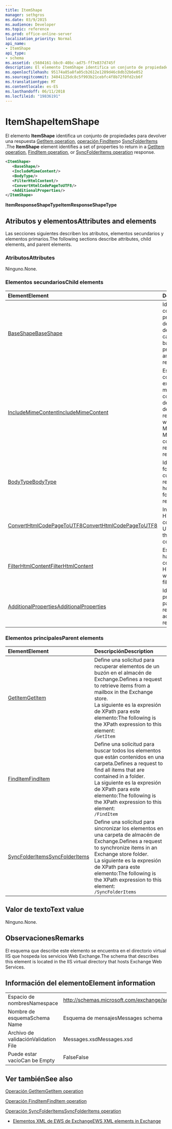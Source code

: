 ```yaml
---
title: ItemShape
manager: sethgros
ms.date: 03/9/2015
ms.audience: Developer
ms.topic: reference
ms.prod: office-online-server
localization_priority: Normal
api_name:
- ItemShape
api_type:
- schema
ms.assetid: c5604161-bbc0-40bc-ad75-ff7e837d745f
description: El elemento ItemShape identifica un conjunto de propiedades para devolver en una operación GetItem, operación FindItem o SyncFolderItems respuesta de la operación.
ms.openlocfilehash: 95174a85a8fa05cb2612e1289d46c8db32b6e052
ms.sourcegitcommit: 34041125dc8c5f993b21cebfc4f8b72f0fd2cb6f
ms.translationtype: MT
ms.contentlocale: es-ES
ms.lasthandoff: 06/11/2018
ms.locfileid: "19836191"
---
```

# <a name="itemshape"></a><span data-ttu-id="ed5c2-103">ItemShape</span><span class="sxs-lookup"><span data-stu-id="ed5c2-103">ItemShape</span></span>

<span data-ttu-id="ed5c2-104">El elemento **ItemShape** identifica un conjunto de propiedades para devolver una respuesta [GetItem operation](getitem-operation.md), [operación FindItem](finditem-operation.md)o [SyncFolderItems](syncfolderitems-operation.md) .</span><span class="sxs-lookup"><span data-stu-id="ed5c2-104">The **ItemShape** element identifies a set of properties to return in a [GetItem operation](getitem-operation.md), [FindItem operation](finditem-operation.md), or [SyncFolderItems operation](syncfolderitems-operation.md) response.</span></span> 
  
```XML
<ItemShape>
   <BaseShape/>
   <IncludeMimeContent/>
   <BodyType/>
   <FilterHtmlContent/>
   <ConvertHtmlCodePageToUTF8/>
   <AdditionalProperties/>
</ItemShape>
```

 <span data-ttu-id="ed5c2-105">**ItemResponseShapeType**</span><span class="sxs-lookup"><span data-stu-id="ed5c2-105">**ItemResponseShapeType**</span></span>
## <a name="attributes-and-elements"></a><span data-ttu-id="ed5c2-106">Atributos y elementos</span><span class="sxs-lookup"><span data-stu-id="ed5c2-106">Attributes and elements</span></span>

<span data-ttu-id="ed5c2-107">Las secciones siguientes describen los atributos, elementos secundarios y elementos primarios.</span><span class="sxs-lookup"><span data-stu-id="ed5c2-107">The following sections describe attributes, child elements, and parent elements.</span></span>
  
### <a name="attributes"></a><span data-ttu-id="ed5c2-108">Atributos</span><span class="sxs-lookup"><span data-stu-id="ed5c2-108">Attributes</span></span>

<span data-ttu-id="ed5c2-109">Ninguno.</span><span class="sxs-lookup"><span data-stu-id="ed5c2-109">None.</span></span>
  
### <a name="child-elements"></a><span data-ttu-id="ed5c2-110">Elementos secundarios</span><span class="sxs-lookup"><span data-stu-id="ed5c2-110">Child elements</span></span>

|<span data-ttu-id="ed5c2-111">**Element**</span><span class="sxs-lookup"><span data-stu-id="ed5c2-111">**Element**</span></span>|<span data-ttu-id="ed5c2-112">**Descripción**</span><span class="sxs-lookup"><span data-stu-id="ed5c2-112">**Description**</span></span>|
|:-----|:-----|
|[<span data-ttu-id="ed5c2-113">BaseShape</span><span class="sxs-lookup"><span data-stu-id="ed5c2-113">BaseShape</span></span>](baseshape.md) <br/> |<span data-ttu-id="ed5c2-114">Identifica la configuración básica de propiedades para devolver una respuesta de elemento o carpeta.</span><span class="sxs-lookup"><span data-stu-id="ed5c2-114">Identifies the basic configuration of properties to return in an item or folder response.</span></span>  <br/> |
|[<span data-ttu-id="ed5c2-115">IncludeMimeContent</span><span class="sxs-lookup"><span data-stu-id="ed5c2-115">IncludeMimeContent</span></span>](includemimecontent.md) <br/> |<span data-ttu-id="ed5c2-116">Especifica si el contenido de extensiones multipropósito de correo Internet (MIME) de un elemento se devuelve en la respuesta.</span><span class="sxs-lookup"><span data-stu-id="ed5c2-116">Specifies whether the Multipurpose Internet Mail Extensions (MIME) content of an item is returned in the response.</span></span>  <br/> |
|[<span data-ttu-id="ed5c2-117">BodyType</span><span class="sxs-lookup"><span data-stu-id="ed5c2-117">BodyType</span></span>](bodytype.md) <br/> |<span data-ttu-id="ed5c2-118">Identifica cómo se da el formato de texto del cuerpo en la respuesta.</span><span class="sxs-lookup"><span data-stu-id="ed5c2-118">Identifies how the body text is formatted in the response.</span></span>  <br/> |
|[<span data-ttu-id="ed5c2-119">ConvertHtmlCodePageToUTF8</span><span class="sxs-lookup"><span data-stu-id="ed5c2-119">ConvertHtmlCodePageToUTF8</span></span>](converthtmlcodepagetoutf8.md) <br/> |<span data-ttu-id="ed5c2-120">Indica si el cuerpo HTML del elemento se convierte en UTF8.</span><span class="sxs-lookup"><span data-stu-id="ed5c2-120">Indicates whether the item HTML body is converted to UTF8.</span></span>  <br/> |
|[<span data-ttu-id="ed5c2-121">FilterHtmlContent</span><span class="sxs-lookup"><span data-stu-id="ed5c2-121">FilterHtmlContent</span></span>](filterhtmlcontent.md) <br/> |<span data-ttu-id="ed5c2-122">Especifica si está habilitado el filtrado de contenido HTML.</span><span class="sxs-lookup"><span data-stu-id="ed5c2-122">Specifies whether HTML content filtering is enabled.</span></span>  <br/> |
|[<span data-ttu-id="ed5c2-123">AdditionalProperties</span><span class="sxs-lookup"><span data-stu-id="ed5c2-123">AdditionalProperties</span></span>](additionalproperties.md) <br/> |<span data-ttu-id="ed5c2-124">Identifica las propiedades adicionales para devolver en una respuesta.</span><span class="sxs-lookup"><span data-stu-id="ed5c2-124">Identifies additional properties to return in a response.</span></span>  <br/> |
   
### <a name="parent-elements"></a><span data-ttu-id="ed5c2-125">Elementos principales</span><span class="sxs-lookup"><span data-stu-id="ed5c2-125">Parent elements</span></span>

|<span data-ttu-id="ed5c2-126">**Element**</span><span class="sxs-lookup"><span data-stu-id="ed5c2-126">**Element**</span></span>|<span data-ttu-id="ed5c2-127">**Descripción**</span><span class="sxs-lookup"><span data-stu-id="ed5c2-127">**Description**</span></span>|
|:-----|:-----|
|[<span data-ttu-id="ed5c2-128">GetItem</span><span class="sxs-lookup"><span data-stu-id="ed5c2-128">GetItem</span></span>](getitem.md) <br/> |<span data-ttu-id="ed5c2-129">Define una solicitud para recuperar elementos de un buzón en el almacén de Exchange.</span><span class="sxs-lookup"><span data-stu-id="ed5c2-129">Defines a request to retrieve items from a mailbox in the Exchange store.</span></span>  <br/> <span data-ttu-id="ed5c2-130">La siguiente es la expresión de XPath para este elemento:</span><span class="sxs-lookup"><span data-stu-id="ed5c2-130">The following is the XPath expression to this element:</span></span>  <br/>  `/GetItem` <br/> |
|[<span data-ttu-id="ed5c2-131">FindItem</span><span class="sxs-lookup"><span data-stu-id="ed5c2-131">FindItem</span></span>](finditem.md) <br/> |<span data-ttu-id="ed5c2-132">Define una solicitud para buscar todos los elementos que están contenidos en una carpeta.</span><span class="sxs-lookup"><span data-stu-id="ed5c2-132">Defines a request to find all items that are contained in a folder.</span></span>  <br/> <span data-ttu-id="ed5c2-133">La siguiente es la expresión de XPath para este elemento:</span><span class="sxs-lookup"><span data-stu-id="ed5c2-133">The following is the XPath expression to this element:</span></span>  <br/>  `/FindItem` <br/> |
|[<span data-ttu-id="ed5c2-134">SyncFolderItems</span><span class="sxs-lookup"><span data-stu-id="ed5c2-134">SyncFolderItems</span></span>](syncfolderitems.md) <br/> |<span data-ttu-id="ed5c2-135">Define una solicitud para sincronizar los elementos en una carpeta de almacén de Exchange.</span><span class="sxs-lookup"><span data-stu-id="ed5c2-135">Defines a request to synchronize items in an Exchange store folder.</span></span>  <br/> <span data-ttu-id="ed5c2-136">La siguiente es la expresión de XPath para este elemento:</span><span class="sxs-lookup"><span data-stu-id="ed5c2-136">The following is the XPath expression to this element:</span></span>  <br/>  `/SyncFolderItems` <br/> |
   
## <a name="text-value"></a><span data-ttu-id="ed5c2-137">Valor de texto</span><span class="sxs-lookup"><span data-stu-id="ed5c2-137">Text value</span></span>

<span data-ttu-id="ed5c2-138">Ninguno.</span><span class="sxs-lookup"><span data-stu-id="ed5c2-138">None.</span></span>
  
## <a name="remarks"></a><span data-ttu-id="ed5c2-139">Observaciones</span><span class="sxs-lookup"><span data-stu-id="ed5c2-139">Remarks</span></span>

<span data-ttu-id="ed5c2-140">El esquema que describe este elemento se encuentra en el directorio virtual IIS que hospeda los servicios Web Exchange.</span><span class="sxs-lookup"><span data-stu-id="ed5c2-140">The schema that describes this element is located in the IIS virtual directory that hosts Exchange Web Services.</span></span>
  
## <a name="element-information"></a><span data-ttu-id="ed5c2-141">Información del elemento</span><span class="sxs-lookup"><span data-stu-id="ed5c2-141">Element information</span></span>

|||
|:-----|:-----|
|<span data-ttu-id="ed5c2-142">Espacio de nombres</span><span class="sxs-lookup"><span data-stu-id="ed5c2-142">Namespace</span></span>  <br/> |http://schemas.microsoft.com/exchange/services/2006/messages  <br/> |
|<span data-ttu-id="ed5c2-143">Nombre de esquema</span><span class="sxs-lookup"><span data-stu-id="ed5c2-143">Schema Name</span></span>  <br/> |<span data-ttu-id="ed5c2-144">Esquema de mensajes</span><span class="sxs-lookup"><span data-stu-id="ed5c2-144">Messages schema</span></span>  <br/> |
|<span data-ttu-id="ed5c2-145">Archivo de validación</span><span class="sxs-lookup"><span data-stu-id="ed5c2-145">Validation File</span></span>  <br/> |<span data-ttu-id="ed5c2-146">Messages.xsd</span><span class="sxs-lookup"><span data-stu-id="ed5c2-146">Messages.xsd</span></span>  <br/> |
|<span data-ttu-id="ed5c2-147">Puede estar vacío</span><span class="sxs-lookup"><span data-stu-id="ed5c2-147">Can be Empty</span></span>  <br/> |<span data-ttu-id="ed5c2-148">False</span><span class="sxs-lookup"><span data-stu-id="ed5c2-148">False</span></span>  <br/> |
   
## <a name="see-also"></a><span data-ttu-id="ed5c2-149">Ver también</span><span class="sxs-lookup"><span data-stu-id="ed5c2-149">See also</span></span>



[<span data-ttu-id="ed5c2-150">Operación GetItem</span><span class="sxs-lookup"><span data-stu-id="ed5c2-150">GetItem operation</span></span>](getitem-operation.md)
  
[<span data-ttu-id="ed5c2-151">Operación FindItem</span><span class="sxs-lookup"><span data-stu-id="ed5c2-151">FindItem operation</span></span>](finditem-operation.md)
  
[<span data-ttu-id="ed5c2-152">Operación SyncFolderItems</span><span class="sxs-lookup"><span data-stu-id="ed5c2-152">SyncFolderItems operation</span></span>](syncfolderitems-operation.md)


- [<span data-ttu-id="ed5c2-153">Elementos XML de EWS de Exchange</span><span class="sxs-lookup"><span data-stu-id="ed5c2-153">EWS XML elements in Exchange</span></span>](ews-xml-elements-in-exchange.md)

